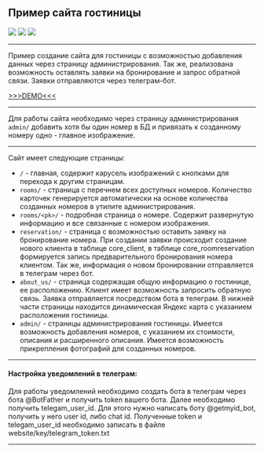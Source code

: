 ## Пример сайта гостиницы

![](https://img.shields.io/badge/Python-3.8.5-blue?logo=python&logoColor=white)
![](https://img.shields.io/badge/Django-3.2.12-blue?color=0C4B33&logo=django&logoColor=white)
![](https://img.shields.io/badge/Bootstrap-5-blue?color=6610f2&logo=bootstrap&logoColor=white)

---
Пример создание сайта для гостиницы с возможностью добавления данных через страницу администрирования.
Так же, реализована возможность оставлять заявки на бронирование и запрос обратной связи. Заявки отправляются через телеграм-бот.

[>>>DEMO<<<](https://eldellano.pythonanywhere.com/)

---
Для работы сайта необходимо через страницу администрирования `admin/` добавить хотя бы один номер в БД и привязать к созданному номеру 
одно - главное изображение.

---
Сайт имеет следующие страницы:
* `/` - главная, содержит карусель изображений с кнопками для перехода к другим страницам.
* `rooms/` - страница с перечнем всех доступных номеров. Количество карточек генерируется автоматически 
на основе количества созданных номеров в утилите администрирования.
* `rooms/<pk>/` - подробная страница о номере. Содержит развернутую информацию и все связанные с номером 
изображения.
* `reservation/` - страница с возможностью оставить заявку на бронирование номера. 
При создании заявки происходит создание нового клиента в таблице core_client, 
в таблице core_roomreservation формируется запись предварительного бронирования номера клиентом.
Так же, информация о новом бронировании отправляется в телеграм через бот.
* `about_us/` - страница содержащая общую информацию о гостинице, ее расположению. 
Клиент имеет возможность запросить обратную связь. Заявка отправляется посредством бота в телеграм. 
В нижней части страницы находится динамическая Яндекс карта с указанием расположения гостиницы.
* `admin/` - страницы администрирования гостиницы. Имеется возможность добавления номеров, с указанием их стоимости, 
описания и расширенного описания. Имеется возможность прикрепления фотографий для созданных номеров.

---
#### Настройка уведомлений в телеграм:

Для работы уведомлений необходимо создать бота в телеграм через бота @BotFather и получить token вашего бота.
Далее необходимо получить telegam_user_id. Для этого нужно написать боту @getmyid_bot, получить у него user id, 
либо chat id.
Полученные token и telegam_user_id необходимо записать в файле website/key/telegram_token.txt

---